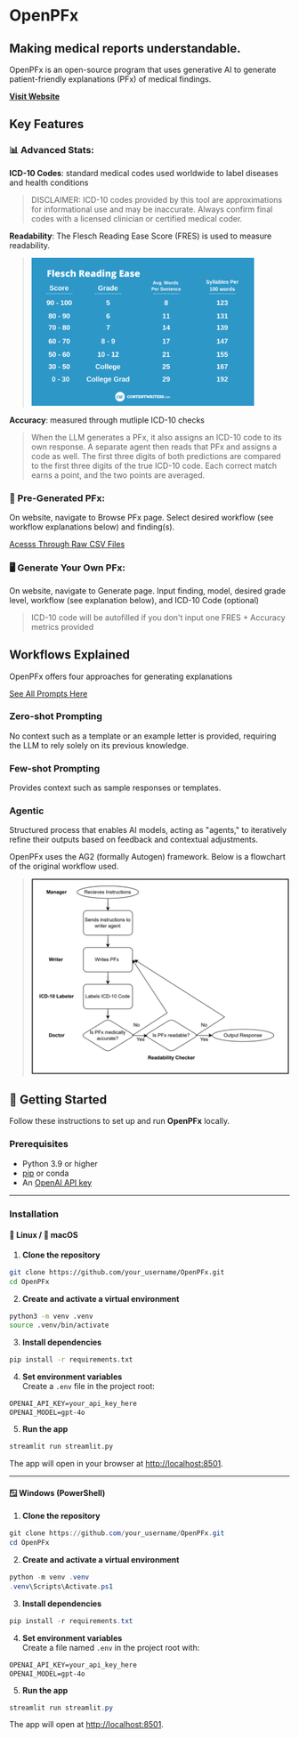 # OpenPFx
## Making medical reports understandable.
OpenPFx is an open-source program that uses generative AI to generate patient-friendly explanations (PFx) of medical findings. 

**[Visit Website](https://openpfx.streamlit.app)**

## Key Features 

### 📊 Advanced Stats:

**ICD-10 Codes**: standard medical codes used worldwide to label diseases and health conditions

> DISCLAIMER: ICD-10 codes provided by this tool are approximations for informational use and may be inaccurate. Always confirm final codes with a licensed clinician or certified medical coder.


**Readability**: The Flesch Reading Ease Score (FRES) is used to measure readability. 
> <img src="./images/FRES_Guide.png" alt="FRES Guide" width="400"/>


**Accuracy**: measured through mutliple ICD-10 checks
> When the LLM generates a PFx, it also assigns an ICD-10 code to its own response. A separate agent then reads that PFx and assigns a code as well. The first three digits of both predictions are compared to the first three digits of the true ICD-10 code. Each correct match earns a point, and the two points are averaged.

### 📝 Pre-Generated PFx: 

On website, navigate to Browse PFx page. Select desired workflow (see workflow explanations below) and finding(s).

[Acesss Through Raw CSV Files](./Generated_PFx_CSVs/)


### 🖥️ Generate Your Own PFx:

On website, navigate to Generate page. Input finding, model, desired grade level, workflow (see explanation below), and ICD-10 Code (optional)
>ICD-10 code will be autofilled if you don't input one
>FRES + Accuracy metrics provided


## Workflows Explained
OpenPFx offers four approaches for generating explanations

[See All Prompts Here](./Generated_PFx_CSVs/)

### Zero-shot Prompting 
No context such as a template or an example letter is provided, requiring the LLM to rely solely on its previous knowledge. 

### Few-shot Prompting
Provides context such as sample responses or templates.

### Agentic 
Structured process that enables AI models, acting as "agents," to iteratively refine their outputs based on feedback and contextual adjustments.

OpenPFx uses the AG2 (formally Autogen) framework. Below is a flowchart of the original workflow used.
> <img src="./images/agent_workflow.png" alt="agent workflow" width="500"/>

## 🚀 Getting Started

Follow these instructions to set up and run **OpenPFx** locally.

### Prerequisites
- Python 3.9 or higher  
- [pip](https://pip.pypa.io/en/stable/) or conda  
- An [OpenAI API key](https://platform.openai.com/)

---

### Installation

#### 🐧 Linux / 🍏 macOS

1. **Clone the repository**
```bash
git clone https://github.com/your_username/OpenPFx.git
cd OpenPFx
```

2. **Create and activate a virtual environment**
```bash
python3 -m venv .venv
source .venv/bin/activate
```

3. **Install dependencies**
```bash
pip install -r requirements.txt
```

4. **Set environment variables**  
Create a `.env` file in the project root:
```env
OPENAI_API_KEY=your_api_key_here
OPENAI_MODEL=gpt-4o
```

5. **Run the app**
```bash
streamlit run streamlit.py
```

The app will open in your browser at [http://localhost:8501](http://localhost:8501).

---

#### 🪟 Windows (PowerShell)

1. **Clone the repository**
```powershell
git clone https://github.com/your_username/OpenPFx.git
cd OpenPFx
```

2. **Create and activate a virtual environment**
```powershell
python -m venv .venv
.venv\Scripts\Activate.ps1
```

3. **Install dependencies**
```powershell
pip install -r requirements.txt
```

4. **Set environment variables**  
Create a file named `.env` in the project root with:
```env
OPENAI_API_KEY=your_api_key_here
OPENAI_MODEL=gpt-4o
```

5. **Run the app**
```powershell
streamlit run streamlit.py
```

The app will open at [http://localhost:8501](http://localhost:8501).


